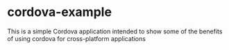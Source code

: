 # cordova-example
This is a simple Cordova application intended to show some of the benefits of using cordova for cross-platform applications
